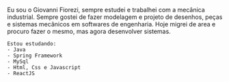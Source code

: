 Eu sou o Giovanni Fiorezi, sempre estudei e trabalhei com a mecânica industrial.
Sempre gostei de fazer modelagem e projeto de desenhos, peças e sistemas mecânicos em softwares de engenharia.
Hoje migrei de area e procuro fazer o mesmo, mas agora desenvolver sistemas.

```
Estou estudando:
- Java
- Spring Framework
- MySql
- Html, Css e Javascript
- ReactJS
```
